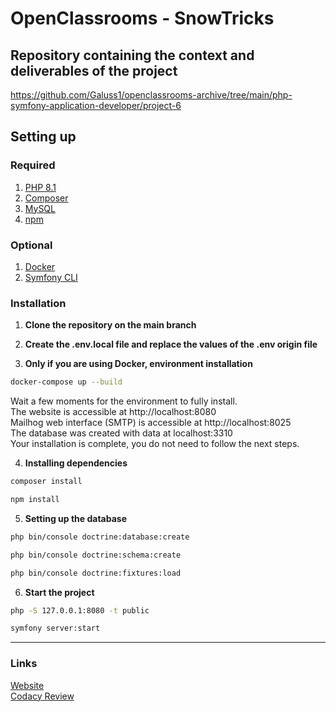 # OpenClassrooms - SnowTricks

## Repository containing the context and deliverables of the project
https://github.com/Galuss1/openclassrooms-archive/tree/main/php-symfony-application-developer/project-6

## Setting up

### Required
1. [PHP 8.1](https://www.php.net/downloads.php)
2. [Composer](https://getcomposer.org/download/)
3. [MySQL](https://www.mysql.com/fr/downloads/)
4. [npm](https://docs.npmjs.com/downloading-and-installing-node-js-and-npm)

### Optional
1. [Docker](https://www.docker.com/)
2. [Symfony CLI](https://symfony.com/download)

### Installation
1. **Clone the repository on the main branch**

2. **Create the .env.local file and replace the values of the .env origin file**

3. **Only if you are using Docker, environment installation**
```bash
docker-compose up --build
```
Wait a few moments for the environment to fully install. \
The website is accessible at http://localhost:8080 \
Mailhog web interface (SMTP) is accessible at http://localhost:8025 \
The database was created with data at localhost:3310 \
Your installation is complete, you do not need to follow the next steps.

4. **Installing dependencies**
```bash
composer install
```
```bash
npm install
```

5. **Setting up the database**<br />
```bash
php bin/console doctrine:database:create
```
```bash
php bin/console doctrine:schema:create
```
```bash
php bin/console doctrine:fixtures:load
```

6. **Start the project**<br>
```bash
php -S 127.0.0.1:8080 -t public
```
```bash
symfony server:start
```

--- --- ---

### Links
[Website](https://formation.snowtricks.gaelpaquien.com/)\
[Codacy Review](https://app.codacy.com/gh/Galuss1/openclassrooms-snowtricks/dashboard)
